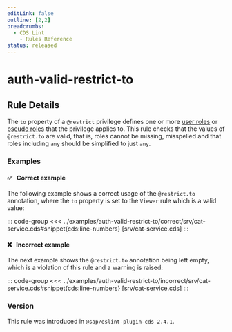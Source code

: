 ```yaml
---
editLink: false
outline: [2,2]
breadcrumbs:
  - CDS Lint
    - Rules Reference
status: released
---
```


<style>
.vp-code {
  overflow-x: hidden !important;
}
</style>

<script setup>
  import PlaygroundBadge from '../../../.vitepress/theme/components/PlaygroundBadge.vue'
</script>

# auth-valid-restrict-to

## Rule Details

The `to` property of a `@restrict` privilege defines one or more [user roles]() or [pseudo roles]() that the privilege applies to. This rule checks that the values of `@restrict.to` are valid, that is, roles cannot be missing, misspelled and that roles including `any` should be simplified to just `any`.

### Examples

#### ✅ &nbsp; Correct example

The following example shows a correct usage of the `@restrict.to` annotation, where the `to` property is set to the `Viewer` rule which is a valid value:

::: code-group
<<< ../examples/auth-valid-restrict-to/correct/srv/cat-service.cds#snippet{cds:line-numbers} [srv/cat-service.cds]
:::
<PlaygroundBadge
  name="auth-valid-restrict-to"
  kind="correct"
  :rules="{'@sap/cds/auth-valid-restrict-to': ['warn', 'show']}"
  :files="['db/schema.cds', 'srv/cat-service.cds']"
/>

#### ❌ &nbsp; Incorrect example

The next example shows the `@restrict.to` annotation being left empty, which is a violation of this rule and a warning is raised:

::: code-group
<<< ../examples/auth-valid-restrict-to/incorrect/srv/cat-service.cds#snippet{cds:line-numbers} [srv/cat-service.cds]
:::
<PlaygroundBadge
  name="auth-valid-restrict-to"
  kind="incorrect"
  :rules="{'@sap/cds/auth-valid-restrict-to': ['warn', 'show']}"
  :files="['db/schema.cds', 'srv/cat-service.cds']"
/>

### Version
This rule was introduced in `@sap/eslint-plugin-cds 2.4.1`.